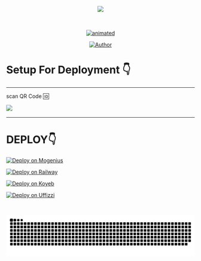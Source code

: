 </a>
             
<p align="center">
  <img src="https://readme-typing-svg.herokuapp.com/?lines=WELCOME&font=Fira%20Code&center=true&width=380&height=50">

</a>

<p align="center">
  <a href="#"><img src="http://readme-typing-svg.herokuapp.com?color=d1fa06&center=true&vCenter=true&multiline=false&lines=QUEEN+-X+WHATSAPP+BOT" alt="">
</p>
<p align="center"><img src="https://telegra.ph/file/3b403e1d0943bceda8133.jpg" alt="animated" /></p>

  <p align="center">
<a href="https://chat.whatsapp.com/E0k0MVvZRGJ9KODXcTZufk"><img title="Author" src="https://img.shields.io/badge/BOT NEWS-CHANEL-/JulieMwol?color=blue&style=for-the-badge&logo=whatsapp"></a>

# Setup For Deployment 👇

***
scan  QR Code 🆔
<div align="left"><a href="https://queen-x-qr.yureshofficial.repl.co/"><img src="https://media.qrtiger.com/blog/2022/06/what-is-a-qr-code-and-how-does-it-work-the-beginner's-ultimate-guide-copyjpg_800.jpeg" width="150" ></a></div>

---


# DEPLOY👇

[![Deploy on Mogenius](https://telegra.ph/file/946d83b461457a3c1598c.png)](https://studio.mogenius.com/studio/cloud-space/cloud-space-overview)

[![Deploy on Railway](https://railway.app/button.svg)](https://railway.app/dashboard)

[![Deploy on Koyeb](https://telegra.ph/file/48228bbb836479f7a2863.png)](https://app.koyeb.com/deploy?type=git&repository=&branch=name&name=servicename)

[![Deploy on Uffizzi](https://telegra.ph/file/e464e609e43eb3dfdc144.png)](https://app.uffizzi.com/projects)






<br >
 
<div align="center">

 [![Run on Repl.it](https://github.com/Platane/snk/raw/output/github-contribution-grid-snake.svg)](https://queen-x-qr.yureshofficial.repl.co/)
